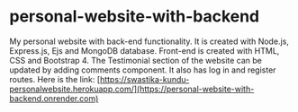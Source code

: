 # personal-website-with-backend
My personal website with back-end functionality.
It is created with Node.js, Express.js, Ejs and MongoDB database.
Front-end is created with HTML, CSS and Bootstrap 4. The Testimonial section of the website can be updated by adding comments component. It also has log in and register routes.
Here is the link: [https://swastika-kundu-personalwebsite.herokuapp.com/](https://personal-website-with-backend.onrender.com)
